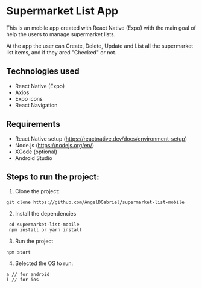 # Supermarket List App

This is an mobile app created with React Native (Expo) with the main goal of help the users to manage supermarket lists.

At the app the user can Create, Delete, Update and List all the supermarket list items, and if they ared "Checked" or not.

## Technologies used

- React Native (Expo)
- Axios
- Expo icons
- React Navigation

## Requirements

- React Native setup (https://reactnative.dev/docs/environment-setup)
- Node.js (https://nodejs.org/en/)
- XCode (optional)
- Android Studio

## Steps to run the project:

1. Clone the project:

```
git clone https://github.com/AngelDGabriel/supermarket-list-mobile
```

2. Install the dependencies

```
 cd supermarket-list-mobile
 npm install or yarn install
```

3. Run the project

```
npm start
```

4. Selected the OS to run:

```
a // for android
i // for ios
```
